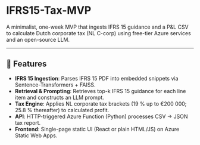 # IFRS15-Tax-MVP

A minimalist, one-week MVP that ingests IFRS 15 guidance and a P&L CSV to calculate Dutch corporate tax (NL C-corp) using free-tier Azure services and an open-source LLM.

---

## 🚀 Features

- **IFRS 15 Ingestion**: Parses IFRS 15 PDF into embedded snippets via Sentence-Transformers + FAISS.  
- **Retrieval & Prompting**: Retrieves top-k IFRS 15 guidance for each line item and constructs an LLM prompt.  
- **Tax Engine**: Applies NL corporate tax brackets (19 % up to €200 000; 25.8 % thereafter) to calculated profit.  
- **API**: HTTP-triggered Azure Function (Python) processes CSV → JSON tax report.  
- **Frontend**: Single-page static UI (React or plain HTML/JS) on Azure Static Web Apps.
